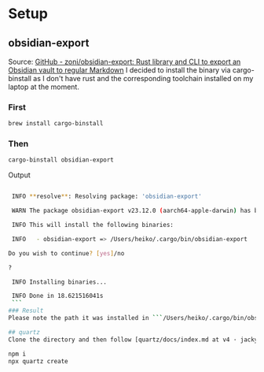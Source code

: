 # Setup

## obsidian-export

Source: [GitHub - zoni/obsidian-export: Rust library and CLI to export an Obsidian vault to regular Markdown](https://github.com/zoni/obsidian-export)
I decided to install the binary via cargo-binstall as I don't have rust and the corresponding toolchain installed on my laptop at the moment.

### First
``` bash
brew install cargo-binstall
```
### Then
``` bash
cargo-binstall obsidian-export
```
Output
```bash

 INFO **resolve**: Resolving package: 'obsidian-export'

 WARN The package obsidian-export v23.12.0 (aarch64-apple-darwin) has been downloaded from github.com

 INFO This will install the following binaries:

 INFO   - obsidian-export => /Users/heiko/.cargo/bin/obsidian-export

Do you wish to continue? [yes]/no

? 

 INFO Installing binaries...

 INFO Done in 18.621516041s
 ```
### Result
Please note the path it was installed in ```/Users/heiko/.cargo/bin/obsidian-export```

## quartz
Clone the directory and then follow [quartz/docs/index.md at v4 · jackyzha0/quartz · GitHub](https://github.com/jackyzha0/quartz/blob/v4/docs/index.md)

npm i
npx quartz create
